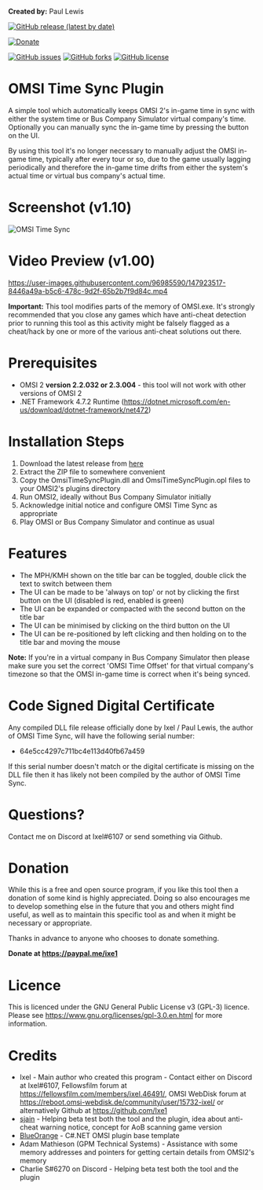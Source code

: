 **Created by:** Paul Lewis

[![GitHub release (latest by date)](https://img.shields.io/github/v/release/Ixe1/OMSI-Time-Sync-Plugin)](https://github.com/Ixe1/OMSI-Time-Sync-Plugin/releases)

[![Donate](https://img.shields.io/badge/Donate-PayPal-green.svg)](https://paypal.me/ixe1)

[![GitHub issues](https://img.shields.io/github/issues/Ixe1/OMSI-Time-Sync-Plugin)](https://github.com/Ixe1/OMSI-Time-Sync-Plugin/issues) [![GitHub forks](https://img.shields.io/github/forks/Ixe1/OMSI-Time-Sync-Plugin)](https://github.com/Ixe1/OMSI-Time-Sync-Plugin/network) [![GitHub license](https://img.shields.io/github/license/Ixe1/OMSI-Time-Sync-Plugin)](https://github.com/Ixe1/OMSI-Time-Sync-Plugin)

# OMSI Time Sync Plugin
A simple tool which automatically keeps OMSI 2's in-game time in sync with either the system time or Bus Company Simulator virtual company's time. Optionally you can manually sync the in-game time by pressing the button on the UI.

By using this tool it's no longer necessary to manually adjust the OMSI in-game time, typically after every tour or so, due to the game usually lagging periodically and therefore the in-game time drifts from either the system's actual time or virtual bus company's actual time.

# Screenshot (v1.10)
![OMSI Time Sync](https://user-images.githubusercontent.com/96985590/149658307-5dea03b8-3cee-44ce-b7eb-71d27597fd39.PNG)

# Video Preview (v1.00)
https://user-images.githubusercontent.com/96985590/147923517-8446a49a-b5c6-478c-9d2f-65b2b7f9d84c.mp4

**Important:** This tool modifies parts of the memory of OMSI.exe. It's strongly recommended that you close any games which have anti-cheat detection prior to running this tool as this activity might be falsely flagged as a cheat/hack by one or more of the various anti-cheat solutions out there.

# Prerequisites
- OMSI 2 **version 2.2.032 or 2.3.004** - this tool will not work with other versions of OMSI 2
- .NET Framework 4.7.2 Runtime (https://dotnet.microsoft.com/en-us/download/dotnet-framework/net472)

# Installation Steps
1. Download the latest release from [here](https://github.com/Ixe1/OMSI-Time-Sync-Plugin/releases)
2. Extract the ZIP file to somewhere convenient
3. Copy the OmsiTimeSyncPlugin.dll and OmsiTimeSyncPlugin.opl files to your OMSI2's plugins directory
4. Run OMSI2, ideally without Bus Company Simulator initially
5. Acknowledge initial notice and configure OMSI Time Sync as appropriate
6. Play OMSI or Bus Company Simulator and continue as usual

# Features
- The MPH/KMH shown on the title bar can be toggled, double click the text to switch between them
- The UI can be made to be 'always on top' or not by clicking the first button on the UI (disabled is red, enabled is green)
- The UI can be expanded or compacted with the second button on the title bar
- The UI can be minimised by clicking on the third button on the UI
- The UI can be re-positioned by left clicking and then holding on to the title bar and moving the mouse

**Note:** If you're in a virtual company in Bus Company Simulator then please make sure you set the correct 'OMSI Time Offset' for that virtual company's timezone so that the OMSI in-game time is correct when it's being synced.

# Code Signed Digital Certificate
Any compiled DLL file release officially done by Ixel / Paul Lewis, the author of OMSI Time Sync, will have the following serial number:
- 64e5cc4297c711bc4e113d40fb67a459

If this serial number doesn't match or the digital certificate is missing on the DLL file then it has likely not been compiled by the author of OMSI Time Sync.

# Questions?
Contact me on Discord at Ixel#6107 or send something via Github.

# Donation
While this is a free and open source program, if you like this tool then a donation of some kind is highly appreciated. Doing so also encourages me to develop something else in the future that you and others might find useful, as well as to maintain this specific tool as and when it might be necessary or appropriate.

Thanks in advance to anyone who chooses to donate something.

**Donate at https://paypal.me/ixe1**

# Licence
This is licenced under the GNU General Public License v3 (GPL-3) licence. Please see https://www.gnu.org/licenses/gpl-3.0.en.html for more information.

# Credits
- Ixel - Main author who created this program - Contact either on Discord at Ixel#6107, Fellowsfilm forum at https://fellowsfilm.com/members/ixel.46491/, OMSI WebDisk forum at https://reboot.omsi-webdisk.de/community/user/15732-ixel/ or alternatively Github at https://github.com/Ixe1
- [sjain](https://github.com/sjain882) - Helping beta test both the tool and the plugin, idea about anti-cheat warning notice, concept for AoB scanning game version
- [BlueOrange](https://github.com/BlueOrange775) - C#.NET OMSI plugin base template
- Adam Mathieson (GPM Technical Systems) - Assistance with some memory addresses and pointers for getting certain details from OMSI2's memory
- Charlie S#6270 on Discord - Helping beta test both the tool and the plugin
